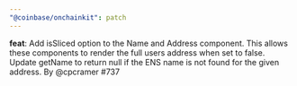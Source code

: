 ```yaml
---
"@coinbase/onchainkit": patch
---
```


**feat**: Add isSliced option to the Name and Address component. This allows these components to render the full users address when set to false. Update getName to return null if the ENS name is not found for the given address. By @cpcramer #737
